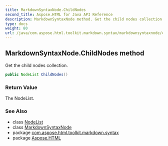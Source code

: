 ```yaml
---
title: MarkdownSyntaxNode.ChildNodes
second_title: Aspose.HTML for Java API Reference
description: MarkdownSyntaxNode method. Get the child nodes collection
type: docs
weight: 80
url: /java/com.aspose.html.toolkit.markdown.syntax/markdownsyntaxnode/childnodes/
---
```

## MarkdownSyntaxNode.ChildNodes method

Get the child nodes collection.

```java
public NodeList ChildNodes()
```

### Return Value

The NodeList.

### See Also

* class [NodeList](../../nodelist/)
* class [MarkdownSyntaxNode](../)
* package [com.aspose.html.toolkit.markdown.syntax](../../markdownsyntaxnode/)
* package [Aspose.HTML](../../../)
